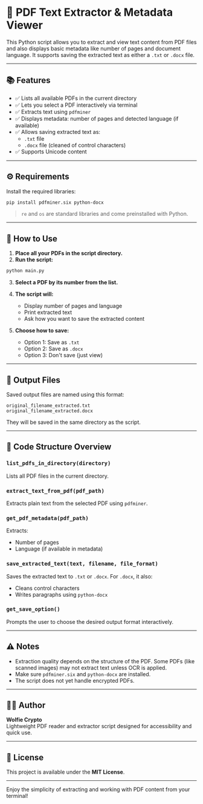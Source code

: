 # 📄 PDF Text Extractor & Metadata Viewer

This Python script allows you to extract and view text content from PDF files and also displays basic metadata like number of pages and document language. It supports saving the extracted text as either a `.txt` or `.docx` file.

---

## 📚 Features

- ✅ Lists all available PDFs in the current directory
- ✅ Lets you select a PDF interactively via terminal
- ✅ Extracts text using `pdfminer`
- ✅ Displays metadata: number of pages and detected language (if available)
- ✅ Allows saving extracted text as:
  - `.txt` file
  - `.docx` file (cleaned of control characters)
- ✅ Supports Unicode content

---

## ⚙️ Requirements

Install the required libraries:

```bash
pip install pdfminer.six python-docx
```

> `re` and `os` are standard libraries and come preinstalled with Python.

---

## 🚀 How to Use

1. **Place all your PDFs in the script directory.**
2. **Run the script:**

```bash
python main.py
```

3. **Select a PDF by its number from the list.**
4. **The script will:**
   - Display number of pages and language
   - Print extracted text
   - Ask how you want to save the extracted content

5. **Choose how to save:**
   - Option 1: Save as `.txt`
   - Option 2: Save as `.docx`
   - Option 3: Don't save (just view)

---

## 📝 Output Files

Saved output files are named using this format:

```
original_filename_extracted.txt
original_filename_extracted.docx
```

They will be saved in the same directory as the script.

---

## 🔧 Code Structure Overview

### `list_pdfs_in_directory(directory)`
Lists all PDF files in the current directory.

### `extract_text_from_pdf(pdf_path)`
Extracts plain text from the selected PDF using `pdfminer`.

### `get_pdf_metadata(pdf_path)`
Extracts:
- Number of pages
- Language (if available in metadata)

### `save_extracted_text(text, filename, file_format)`
Saves the extracted text to `.txt` or `.docx`. For `.docx`, it also:
- Cleans control characters
- Writes paragraphs using `python-docx`

### `get_save_option()`
Prompts the user to choose the desired output format interactively.

---

## ⚠️ Notes

- Extraction quality depends on the structure of the PDF. Some PDFs (like scanned images) may not extract text unless OCR is applied.
- Make sure `pdfminer.six` and `python-docx` are installed.
- The script does not yet handle encrypted PDFs.

---

## 👨‍💻 Author

**Wolfie Crypto**  
Lightweight PDF reader and extractor script designed for accessibility and quick use.

---

## 📃 License

This project is available under the **MIT License**.

---

Enjoy the simplicity of extracting and working with PDF content from your terminal!
